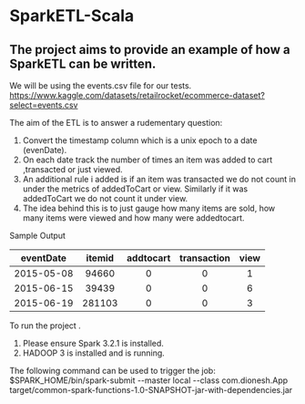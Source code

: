 # SparkETL-Scala
## The project aims to provide an example of how a SparkETL can be written.

We will be using the events.csv file for our tests.
https://www.kaggle.com/datasets/retailrocket/ecommerce-dataset?select=events.csv

The aim of the ETL is to answer a rudementary question:

1. Convert the timestamp  column which is a unix epoch to a date (evenDate).
2. On each date track the number of times an item was added to cart ,transacted or just viewed.
3. An additional rule i added is if an item was transacted  we do not count in under the metrics of addedToCart or view.
Similarly if it was addedToCart we do not count it under view.
4. The idea behind this is to just gauge how many items are sold, how many items were viewed and how many were addedtocart.

Sample Output

| eventDate | itemid | addtocart | transaction | view  |
| :---:     | :---:  | :---:     | :---:       | :---: |      
|2015-05-08 |94660   |0          |0            |1      |
|2015-06-15 |39439   |0          |0            |6      |
|2015-06-19 |281103  |0          |0            |3      |


To run the project .
1. Please ensure Spark 3.2.1 is installed.
2. HADOOP 3 is installed and is running.

The following command can be used to trigger the job:
$SPARK_HOME/bin/spark-submit --master local --class com.dionesh.App target/common-spark-functions-1.0-SNAPSHOT-jar-with-dependencies.jar

